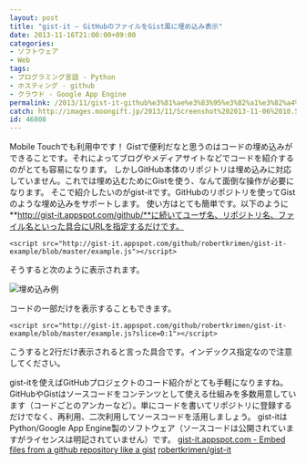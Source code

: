 ```yaml
---
layout: post
title: "gist-it – GitHubのファイルをGist風に埋め込み表示"
date: 2013-11-16T21:00:00+09:00
categories:
- ソフトウェア
- Web
tags: 
- プログラミング言語 - Python
- ホスティング - github
- クラウド - Google App Engine
permalink: /2013/11/gist-it-github%e3%81%ae%e3%83%95%e3%82%a1%e3%82%a4%e3%83%ab%e3%82%92gist%e9%a2%a8%e3%81%ab%e5%9f%8b%e3%82%81%e8%be%bc%e3%81%bf%e8%a1%a8%e7%a4%ba/
catch: http://images.moongift.jp/2013/11/Screenshot%202013-11-06%2010.50.11_thumb.c8a7cbee0860e14a318aef81416c70e6.png
id: 46808
---
```

Mobile Touchでも利用中です！
Gistで便利だなと思うのはコードの埋め込みができることです。それによってブログやメディアサイトなどでコードを紹介するのがとても容易になります。
しかしGitHub本体のリポジトリは埋め込みに対応していません。これでは埋め込むためにGistを使う、なんて面倒な操作が必要になります。
そこで紹介したいのがgist-itです。GitHubのリポジトリを使ってGistのような埋め込みをサポートします。
使い方はとても簡単です。以下のように**http://gist-it.appspot.com/github/**に続いてユーザ名、リポジトリ名、ファイル名といった具合にURLを指定するだけです。
```
<script src="http://gist-it.appspot.com/github/robertkrimen/gist-it-example/blob/master/example.js"></script>
```

そうすると次のように表示されます。

![埋め込み例](http://images.moongift.jp/2013/11/Screenshot%202013-11-06%2010.50.11_thumb.c8a7cbee0860e14a318aef81416c70e6.png "http://images.moongift.jp/2013/11/Screenshot%202013-11-06%2010.50.11.c8a7cbee0860e14a318aef81416c70e6.png")

コードの一部だけを表示することもできます。

```
<script src="http://gist-it.appspot.com/github/robertkrimen/gist-it-example/blob/master/example.js?slice=0:1"></script>
```

こうすると2行だけ表示されると言った具合です。インデックス指定なので注意してください。

gist-itを使えばGitHubプロジェクトのコード紹介がとても手軽になりますね。
GitHubやGistはソースコードをコンテンツとして使える仕組みを多数用意しています（コードごとのアンカーなど）。単にコードを書いてリポジトリに登録するだけでなく、再利用、二次利用してソースコードを活用しましょう。
gist-itはPython/Google App Engine製のソフトウェア（ソースコードは公開されていますがライセンスは明記されていません）です。
[gist-it.appspot.com - Embed files from a github repository like a gist](http://gist-it.appspot.com/)
[robertkrimen/gist-it](https://github.com/robertkrimen/gist-it)